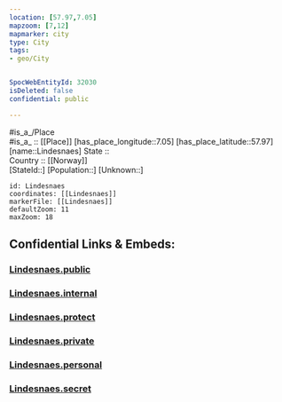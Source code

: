 ```yaml
---
location: [57.97,7.05] 
mapzoom: [7,12] 
mapmarker: city 
type: City
tags:
- geo/City


SpocWebEntityId: 32030
isDeleted: false
confidential: public

---
```

#is_a_/Place  
#is_a_ :: [[Place]] 
[has_place_longitude::7.05] 
[has_place_latitude::57.97] 
[name::Lindesnaes] 
State ::  
Country :: [[Norway]]  
[StateId::] 
[Population::] 
[Unknown::] 


```leaflet
id: Lindesnaes
coordinates: [[Lindesnaes]] 
markerFile: [[Lindesnaes]] 
defaultZoom: 11 
maxZoom: 18
```


## Confidential Links & Embeds: 

### [Lindesnaes.public](/_public/\Earth\Continent\Europe\Europe~North\Norway\CityLindesnaes.public.md) 

### [Lindesnaes.internal](/_internal/\Earth\Continent\Europe\Europe~North\Norway\CityLindesnaes.internal.md) 

### [Lindesnaes.protect](/_protect/\Earth\Continent\Europe\Europe~North\Norway\CityLindesnaes.protect.md) 

### [Lindesnaes.private](/_private/\Earth\Continent\Europe\Europe~North\Norway\CityLindesnaes.private.md) 

### [Lindesnaes.personal](/_personal/\Earth\Continent\Europe\Europe~North\Norway\CityLindesnaes.personal.md) 

### [Lindesnaes.secret](/_secret/\Earth\Continent\Europe\Europe~North\Norway\CityLindesnaes.secret.md)

